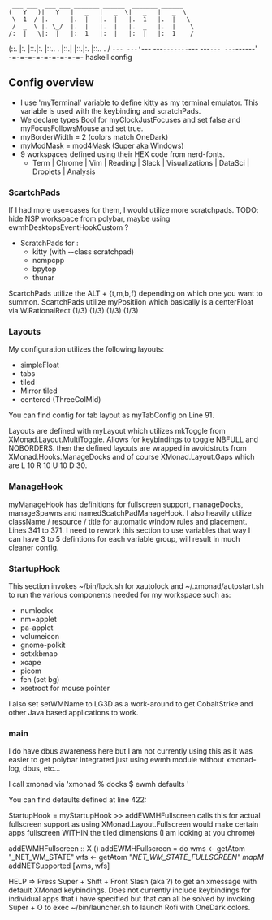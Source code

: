      ___ ___  ___ ___ _______ ______  _______ ______   
    (   Y   )|   Y   |   _   |   _  \|   _   |   _  \  
     \  1  / |.      |.  |   |.  |   |.  1   |.  |   \ 
     /  _  \ |. \_/  |.  |   |.  |   |.  _   |.  |    \
    /:  |   \|:  |   |:  1   |:  |   |:  |   |:  1    /
   (::. |:.  |::.|:. |::.. . |::.|   |::.|:. |::.. . / 
    `--- ---'`--- ---`-------`--- ---`--- ---`------'  
                   -=-=-=-=-=-=-=-=-=- haskell config 


## Config overview 

 - I use 'myTerminal' variable to define kitty as my terminal emulator. This variable is used with the keybinding and scratchPads. 
 - We declare types Bool for myClockJustFocuses and set false and myFocusFollowsMouse and set true. 
 - myBorderWidth = 2 (colors match OneDark) 
 - myModMask = mod4Mask (Super aka Windows)
 - 9 workspaces defined using their HEX code from nerd-fonts. 
   - Term | Chrome | Vim | Reading | Slack | Visualizations | DataSci | Droplets | Analysis 


### ScartchPads 

If I had more use=cases for them, I would utilize more scratchpads. TODO: hide NSP workspace from polybar, maybe using ewmhDesktopsEventHookCustom ? 

- ScratchPads for :
   - kitty (with --class scratchpad)
   - ncmpcpp 
   - bpytop 
   - thunar 
 
 ScartchPads utilize the ALT + {t,m,b,f} depending on which one you want to summon. ScartchPads utilize myPositiion which basically is a centerFloat via W.RationalRect (1/3) (1/3) (1/3) (1/3)

### Layouts 

 My configuration utilizes the following layouts:

 - simpleFloat 
 - tabs 
 - tiled 
 - Mirror tiled
 - centered (ThreeColMid)

  You can find config for tab layout as myTabConfig on Line 91. 

  Layouts are defined with myLayout which utilizes mkToggle from XMonad.Layout.MultiToggle. Allows for keybindings to toggle NBFULL and NOBORDERS. then the defined layouts
  are wrapped in avoidstruts from XMonad.Hooks.ManageDocks and of course XMonad.Layout.Gaps which are L 10 R 10 U 10 D 30. 

### ManageHook

  myManageHook has definitions for fullscreen support, manageDocks, manageSpawns and namedScatchPadManageHook. I also heavily utilize className / resource / title for 
  automatic window rules and placement. Lines 341 to 371. I need to rework this section to use variables that way I can have 3 to 5 defintions for each variable group, will 
  result in much cleaner config. 

### StartupHook

 This section invokes ~/bin/lock.sh for xautolock and ~/.xmonad/autostart.sh to run the various components needed for my workspace such as:

  - numlockx 
  - nm=applet 
  - pa-applet
  - volumeicon 
  - gnome-polkit 
  - setxkbmap 
  - xcape 
  - picom 
  - feh (set bg)
  - xsetroot for mouse pointer 

 I also set setWMName to LG3D as a work-around to get CobaltStrike and other Java based applications to work. 

### main 

 I do have dbus awareness here but I am not currently using this as it was easier to get polybar integrated just using ewmh module without xmonad-log, dbus, etc... 



 I call xmonad via 'xmonad % docks $ ewmh defaults '

 You can find defaults defined at line 422: 


StartupHook = myStartupHook >> addEWMHFullscreen calls this for actual fullscreen support as using XMonad.Layout.Fullscreen would make certain apps fullscreen WITHIN the tiled dimensions (I am looking at you chrome)

addEWMHFullscreen :: X ()
addEWMHFullscreen   = do
    wms <- getAtom "_NET_WM_STATE"
    wfs <- getAtom "_NET_WM_STATE_FULLSCREEN"
    mapM_ addNETSupported [wms, wfs]


HELP => Press Super + Shift + Front Slash (aka ?) to get an xmessage with default XMonad keybindings. Does not currently include keybindings for individual apps that i have specified but
that can all be solved by invoking Super + O to exec ~/bin/launcher.sh to launch Rofi with OneDark colors. 
